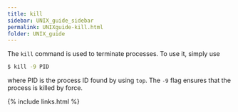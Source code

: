 ```yaml
---
title: kill
sidebar: UNIX_guide_sidebar
permalink: UNIXguide-kill.html
folder: UNIX_guide
---
```


<link rel="stylesheet" href="css/theme-blue.css">

The `kill` command is used to terminate processes.
To use it, simply use
```bash
$ kill -9 PID
```
where PID is the process ID found by using `top`.
The `-9` flag ensures that the process is killed by force.

{% include links.html %}
